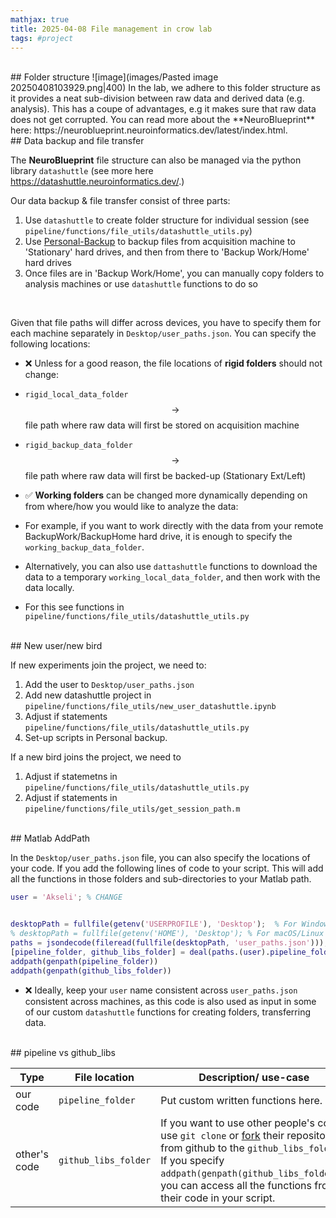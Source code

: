 ```yaml
---
mathjax: true
title: 2025-04-08 File management in crow lab
tags: #project
---
```

<br>
## Folder structure
![image](images/Pasted image 20250408103929.png|400)
In the lab, we adhere to this folder structure as it provides a neat sub-division between raw data and derived data (e.g. analysis). This has a coupe of advantages, e.g it makes sure that raw data does not get corrupted. You can read more about the **NeuroBlueprint** here: https://neuroblueprint.neuroinformatics.dev/latest/index.html.



<br>
## Data backup and file transfer

The **NeuroBlueprint** file structure can also be managed via the python library `datashuttle` (see more here https://datashuttle.neuroinformatics.dev/.)

Our data backup & file transfer consist of three parts:

1) Use `datashuttle` to create folder structure for individual session (see ``pipeline/functions/file_utils/datashuttle_utils.py``)
2) Use [Personal-Backup](https://personal-backup.rathlev-home.de/) to backup files from acquisition machine to 'Stationary' hard drives, and then from there to 'Backup Work/Home' hard drives
3) Once files are in 'Backup Work/Home', you can manually copy folders to analysis machines or use `datashuttle` functions to do so 

<br>

Given that file paths will differ across devices, you have to specify them for each machine separately in `Desktop/user_paths.json`. You can specify the following locations:


- ❌ Unless for a good reason, the file locations of **rigid folders** should not change:
- `rigid_local_data_folder` $$\rightarrow$$ file path where raw data will first be stored on acquisition machine
- `rigid_backup_data_folder` $$\rightarrow$$ file path where raw data will first be backed-up (Stationary Ext/Left)


- ✅ **Working folders** can be changed more dynamically depending on from where/how you would like to analyze the data:
- For example, if you want to work directly with the data from your remote BackupWork/BackupHome hard drive, it is enough to specify the `working_backup_data_folder`.  
- Alternatively, you can also use `dattashuttle` functions to download the data to a temporary `working_local_data_folder`, and then work with the data locally.
- For this see functions in ``pipeline/functions/file_utils/datashuttle_utils.py``  

<br>
## New user/new bird

If new experiments join the project, we need to:
1) Add the user to `Desktop/user_paths.json`
2) Add new datashuttle project in `pipeline/functions/file_utils/new_user_datashuttle.ipynb`
3) Adjust if statements ``pipeline/functions/file_utils/datashuttle_utils.py``
4) Set-up scripts in Personal backup.


If a new bird joins the project, we need to
1) Adjust if statemetns in ``pipeline/functions/file_utils/datashuttle_utils.py``
2) Adjust if statements in ``pipeline/functions/file_utils/get_session_path.m``

<br>
## Matlab AddPath

<br>

In the `Desktop/user_paths.json` file, you can also specify the locations of your code. If you add the following lines of code to your script. This will add all the functions in those folders and sub-directories to your Matlab path.

```matlab
user = 'Akseli'; % CHANGE


desktopPath = fullfile(getenv('USERPROFILE'), 'Desktop');  % For Windows
% desktopPath = fullfile(getenv('HOME'), 'Desktop'); % For macOS/Linux
paths = jsondecode(fileread(fullfile(desktopPath, 'user_paths.json')));
[pipeline_folder, github_libs_folder] = deal(paths.(user).pipeline_folder, paths.(user).github_libs_folder);
addpath(genpath(pipeline_folder)) 
addpath(genpath(github_libs_folder))
```


- ❌ Ideally, keep your `user` name consistent across `user_paths.json` consistent across machines, as this code is also used as input in some of our custom `datashuttle` functions for creating folders, transferring data.


<br>
## pipeline vs github_libs


| Type         | File location        | Description/ use-case                                                                                                                                                                                                                                                                                                                                         |
| ------------ | -------------------- | ------------------------------------------------------------------------------------------------------------------------------------------------------------------------------------------------------------------------------------------------------------------------------------------------------------------------------------------------------------- |
| our code     | `pipeline_folder`    | Put custom written functions here.                                                                                                                                                                                                                                                                                                                            |
| other's code | `github_libs_folder` | If you want to use other people's code, use `git clone` or [fork](https://docs.github.com/en/pull-requests/collaborating-with-pull-requests/working-with-forks/fork-a-repo) their repository from github to the `github_libs_folder`. If you specify `addpath(genpath(github_libs_folder))`, you can access all the functions from their code in your script. |





